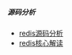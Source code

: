 ##### 源码分析

* [redis源码分析](http://blog.csdn.net/Acceptedxukai/article/category/1805009)
* [redis核心解读](http://www.wzxue.com/redis核心解读/)